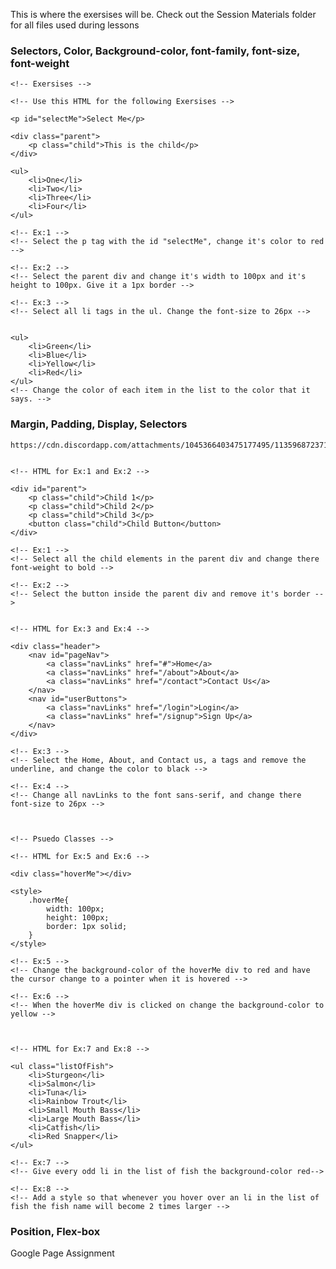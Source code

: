 This is where the exersises will be.
Check out the Session Materials folder for all files used during lessons

<h3>Selectors, Color, Background-color, font-family, font-size, font-weight</h3>

    <!-- Exersises -->

    <!-- Use this HTML for the following Exersises -->

    <p id="selectMe">Select Me</p>

    <div class="parent">
        <p class="child">This is the child</p>
    </div>

    <ul>
        <li>One</li>
        <li>Two</li>
        <li>Three</li>
        <li>Four</li>
    </ul>

    <!-- Ex:1 -->
    <!-- Select the p tag with the id "selectMe", change it's color to red -->

    <!-- Ex:2 -->
    <!-- Select the parent div and change it's width to 100px and it's height to 100px. Give it a 1px border -->

    <!-- Ex:3 -->
    <!-- Select all li tags in the ul. Change the font-size to 26px -->


    <ul>
        <li>Green</li>
        <li>Blue</li>
        <li>Yellow</li>
        <li>Red</li>
    </ul>
    <!-- Change the color of each item in the list to the color that it says. -->


<h3>Margin, Padding, Display, Selectors</h3>


    https://cdn.discordapp.com/attachments/1045366403475177495/1135968723715493899/image.png


    <!-- HTML for Ex:1 and Ex:2 -->

    <div id="parent">
        <p class="child">Child 1</p>
        <p class="child">Child 2</p>
        <p class="child">Child 3</p>
        <button class="child">Child Button</button>
    </div>
    
    <!-- Ex:1 -->
    <!-- Select all the child elements in the parent div and change there font-weight to bold -->

    <!-- Ex:2 -->
    <!-- Select the button inside the parent div and remove it's border -->

    
    <!-- HTML for Ex:3 and Ex:4 -->

    <div class="header">
        <nav id="pageNav">
            <a class="navLinks" href="#">Home</a>
            <a class="navLinks" href="/about">About</a>
            <a class="navLinks" href="/contact">Contact Us</a>
        </nav>
        <nav id="userButtons">
            <a class="navLinks" href="/login">Login</a>
            <a class="navLinks" href="/signup">Sign Up</a>
        </nav>
    </div>

    <!-- Ex:3 -->
    <!-- Select the Home, About, and Contact us, a tags and remove the underline, and change the color to black -->

    <!-- Ex:4 -->
    <!-- Change all navLinks to the font sans-serif, and change there font-size to 26px -->



    <!-- Psuedo Classes -->

    <!-- HTML for Ex:5 and Ex:6 -->

    <div class="hoverMe"></div>

    <style>
        .hoverMe{
            width: 100px;
            height: 100px;
            border: 1px solid;
        }
    </style>

    <!-- Ex:5 -->
    <!-- Change the background-color of the hoverMe div to red and have the cursor change to a pointer when it is hovered -->

    <!-- Ex:6 -->
    <!-- When the hoverMe div is clicked on change the background-color to yellow -->


    
    <!-- HTML for Ex:7 and Ex:8 -->

    <ul class="listOfFish">
        <li>Sturgeon</li>
        <li>Salmon</li>
        <li>Tuna</li>
        <li>Rainbow Trout</li>
        <li>Small Mouth Bass</li>
        <li>Large Mouth Bass</li>
        <li>Catfish</li>
        <li>Red Snapper</li>
    </ul>

    <!-- Ex:7 -->
    <!-- Give every odd li in the list of fish the background-color red-->

    <!-- Ex:8 -->
    <!-- Add a style so that whenever you hover over an li in the list of fish the fish name will become 2 times larger -->

<h3>Position, Flex-box</h3>
    Google Page Assignment